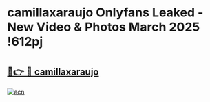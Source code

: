 # camillaxaraujo Onlyfans Leaked - New Video & Photos March 2025 !612pj

# <h2><a href="https://hvrv7k.iuczelnia.edu.pl?title=camillaxaraujo&ref=612pj">🔗👉 🔴 camillaxaraujo</a></h2>

[![acn](https://github.com/user-attachments/assets/0f9c940e-d8b0-45ae-aac7-cd30a18b3e1c)](https://hvrv7k.iuczelnia.edu.pl?title=camillaxaraujo&ref=612pj)

